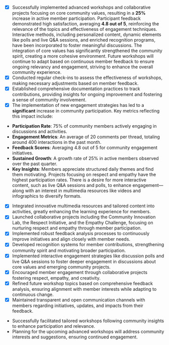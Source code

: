 - [x] Successfully implemented advanced workshops and collaborative projects focusing on core community values, resulting in a **25%** increase in active member participation. Participant feedback demonstrated high satisfaction, averaging **4.8 out of 5**, reinforcing the relevance of the topics and effectiveness of engagement techniques. Interactive methods, including personalized content, dynamic elements like polls and live Q&A sessions, and enriched recognition programs, have been incorporated to foster meaningful discussions. The integration of core values has significantly strengthened the community spirit, creating a more cohesive environment. Future workshops will continue to adapt based on continuous member feedback to ensure ongoing relevancy and engagement, striving to enhance the overall community experience.
- [x] Conducted regular check-ins to assess the effectiveness of workshops, making necessary adjustments based on member feedback.
- [x] Established comprehensive documentation practices to track contributions, providing insights for ongoing improvement and fostering a sense of community involvement.
- [x] The implementation of new engagement strategies has led to a **significant** increase in community participation. Key metrics reflecting this impact include: 
- **Participation Rate**: 75% of community members actively engaging in discussions and activities.
- **Engagement Metrics**: An average of 20 comments per thread, totaling around 400 interactions in the past month.
- **Feedback Scores**: Averaging 4.8 out of 5 for community engagement initiatives.
- **Sustained Growth**: A growth rate of 25% in active members observed over the past quarter.
- **Key Insights**: Members appreciate structured daily themes and find them motivating. Projects focusing on respect and empathy have the highest participation rates. There is a desire for more interactive content, such as live Q&A sessions and polls, to enhance engagement—along with an interest in multimedia resources like videos and infographics to diversify formats.
- [x] Integrated innovative multimedia resources and tailored content into activities, greatly enhancing the learning experience for members.
- [x] Launched collaborative projects including the Community Innovation Lab, the Respect Initiative, and the Empathy Challenge, focusing on nurturing respect and empathy through member participation.
- [x] Implemented robust feedback analysis processes to continuously improve initiatives and align closely with member needs.
- [x] Developed recognition systems for member contributions, strengthening community spirit and motivating broader participation.
- [x] Implemented interactive engagement strategies like discussion polls and live Q&A sessions to foster deeper engagement in discussions about core values and emerging community projects.
- [x] Encouraged member engagement through collaborative projects fostering respect, empathy, and creativity.
- [x] Refined future workshop topics based on comprehensive feedback analysis, ensuring alignment with member interests while adapting to continuous change.
- [x] Maintained transparent and open communication channels with members regarding initiatives, updates, and impacts from their feedback.
- Successfully facilitated tailored workshops following community insights to enhance participation and relevance.
- Planning for the upcoming advanced workshops will address community interests and suggestions, ensuring continued engagement.